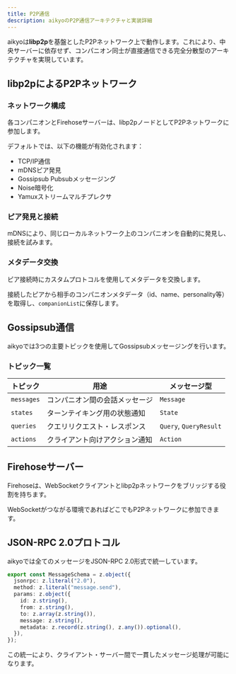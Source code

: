 ```yaml
---
title: P2P通信
description: aikyoのP2P通信アーキテクチャと実装詳細
---
```


aikyoは**libp2p**を基盤としたP2Pネットワーク上で動作します。これにより、中央サーバーに依存せず、コンパニオン同士が直接通信できる完全分散型のアーキテクチャを実現しています。

## libp2pによるP2Pネットワーク

### ネットワーク構成

各コンパニオンとFirehoseサーバーは、libp2pノードとしてP2Pネットワークに参加します。

デフォルトでは、以下の機能が有効化されます：

- TCP/IP通信
- mDNSピア発見
- Gossipsub Pubsubメッセージング
- Noise暗号化
- Yamuxストリームマルチプレクサ

### ピア発見と接続

mDNSにより、同じローカルネットワーク上のコンパニオンを自動的に発見し、接続を試みます。

### メタデータ交換

ピア接続時にカスタムプロトコルを使用してメタデータを交換します。

接続したピアから相手のコンパニオンメタデータ（id、name、personality等）を取得し、`companionList`に保存します。

## Gossipsub通信

aikyoでは3つの主要トピックを使用してGossipsubメッセージングを行います。

### トピック一覧

| トピック | 用途 | メッセージ型 |
|---------|------|------------|
| `messages` | コンパニオン間の会話メッセージ | `Message` |
| `states` | ターンテイキング用の状態通知 | `State` |
| `queries` | クエリリクエスト・レスポンス | `Query`, `QueryResult` |
| `actions` | クライアント向けアクション通知 | `Action` |

## Firehoseサーバー

Firehoseは、WebSocketクライアントとlibp2pネットワークをブリッジする役割を持ちます。

WebSocketがつながる環境であればどこでもP2Pネットワークに参加できます。

## JSON-RPC 2.0プロトコル

aikyoでは全てのメッセージをJSON-RPC 2.0形式で統一しています。

```typescript
export const MessageSchema = z.object({
  jsonrpc: z.literal("2.0"),
  method: z.literal("message.send"),
  params: z.object({
    id: z.string(),
    from: z.string(),
    to: z.array(z.string()),
    message: z.string(),
    metadata: z.record(z.string(), z.any()).optional(),
  }),
});
```

この統一により、クライアント・サーバー間で一貫したメッセージ処理が可能になります。
